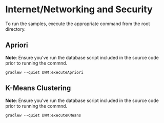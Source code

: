 # Internet/Networking and Security
To run the samples, execute the appropriate command from the root directory.

## Apriori
**Note**: Ensure you've run the database script included in the source code prior to running the commnd.

`gradlew --quiet DWM:executeApriori`

## K-Means Clustering
**Note**: Ensure you've run the database script included in the source code prior to running the commnd.

`gradlew --quiet DWM:executeKMeans`
